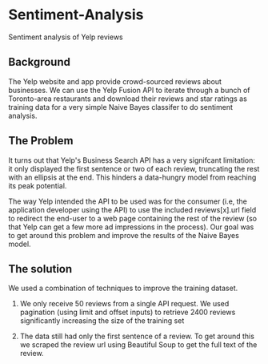 # Sentiment-Analysis
Sentiment analysis of Yelp reviews

## Background
The Yelp website and app provide crowd-sourced reviews about businesses. We can use the Yelp Fusion API to iterate through a bunch of Toronto-area restaurants and
download their reviews and star ratings as training data for a very simple Naive Bayes classifer to do sentiment analysis.


## The Problem
It turns out that Yelp's Business Search API has a very signifcant limitation: it only displayed the first sentence or two of each review, truncating the rest with an ellipsis at the end.
This hinders a data-hungry model from reaching its peak potential. 

The way Yelp intended the API to be used was for the consumer (i.e, the application developer using the API) to use the included reviews[x].url field to redirect the end-user to a web page containing the rest of the review (so that Yelp can get
a few more ad impressions in the process). Our goal was to get around this problem and improve the results of the Naive Bayes model.

## The solution
We used a combination of techniques to improve the training dataset.

1) We only receive 50 reviews from a single API request. We used pagination (using limit and offset inputs) to retrieve 2400 reviews significantly increasing the size of the training set

2) The data still had only the first sentence of a review. To get around this we scraped the review url using Beautiful Soup to get the full text of the review.

